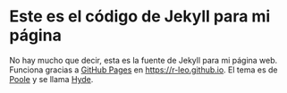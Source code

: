 # Este es el código de Jekyll para mi página

No hay mucho que decir, esta es la fuente de Jekyll para mi página web. Funciona gracias a [GitHub Pages](https://pages.github.com) en <https://r-leo.github.io>. El tema es de [Poole](https://getpoole.com) y se llama [Hyde](https://hyde.getpoole.com).
